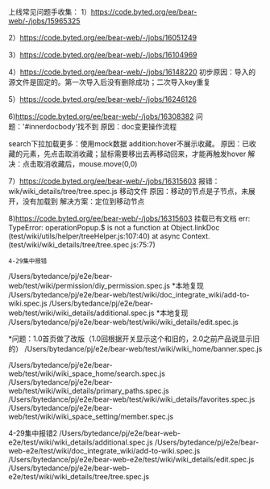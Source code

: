 上线常见问题手收集：
1）https://code.byted.org/ee/bear-web/-/jobs/15965325

2）https://code.byted.org/ee/bear-web/-/jobs/16051249

3）https://code.byted.org/ee/bear-web/-/jobs/16104969

4）https://code.byted.org/ee/bear-web/-/jobs/16148220
初步原因：导入的源文件是固定的。第一次导入后没有删除成功；二次导入key重复

5）https://code.byted.org/ee/bear-web/-/jobs/16246126

6)https://code.byted.org/ee/bear-web/-/jobs/16308382
问题：'#innerdocbody'找不到
原因：doc变更操作流程

search下拉加载更多：使用mock数据
addition:hover不展示收藏。
原因：已收藏的元素，先点击取消收藏；鼠标需要移出去再移动回来，才能再触发hover
解决：点击取消收藏后，mouse.move(0,0)

7）https://code.byted.org/ee/bear-web/-/jobs/16315603
报错：wik/wiki_details/tree/tree.spec.js 移动文件
原因：移动的节点是子节点，未展开，没有加载到
解决方案：定位到移动节点

8)https://code.byted.org/ee/bear-web/-/jobs/16315603
挂载已有文档
    err: TypeError: operationPopup.$ is not a function
    at Object.linkDoc (test/wiki/utils/helper/treeHelper.js:107:40)
    at async Context.<anonymous> (test/wiki/wiki_details/tree/tree.spec.js:75:7)

    4-29集中报错

/Users/bytedance/pj/e2e/bear-web/test/wiki/permission/diy_permission.spec.js
*本地复现
/Users/bytedance/pj/e2e/bear-web/test/wiki/doc_integrate_wiki/add-to-wiki.spec.js
/Users/bytedance/pj/e2e/bear-web/test/wiki/wiki_details/additional.spec.js
*本地复现
/Users/bytedance/pj/e2e/bear-web/test/wiki/wiki_details/edit.spec.js

*问题：1.0首页做了改版（1.0回根据开关显示这个和旧的，2.0之前产品说显示旧的）
/Users/bytedance/pj/e2e/bear-web/test/wiki/wiki_home/banner.spec.js

/Users/bytedance/pj/e2e/bear-web/test/wiki/wiki_space_home/search.spec.js
/Users/bytedance/pj/e2e/bear-web/test/wiki/wiki_details/primary_paths.spec.js
/Users/bytedance/pj/e2e/bear-web/test/wiki/wiki_details/favorites.spec.js
/Users/bytedance/pj/e2e/bear-web/test/wiki/wiki_space_setting/member.spec.js

4-29集中报错2
/Users/bytedance/pj/e2e/bear-web-e2e/test/wiki/wiki_details/additional.spec.js
/Users/bytedance/pj/e2e/bear-web-e2e/test/wiki/doc_integrate_wiki/add-to-wiki.spec.js
/Users/bytedance/pj/e2e/bear-web-e2e/test/wiki/wiki_details/edit.spec.js
/Users/bytedance/pj/e2e/bear-web-e2e/test/wiki/wiki_details/tree/tree.spec.js